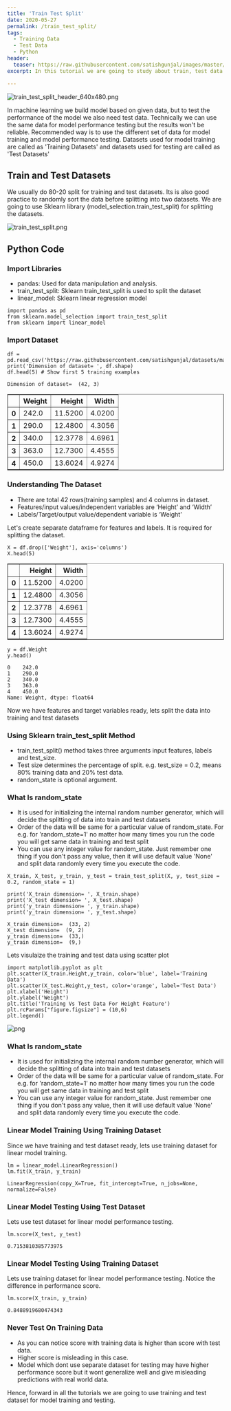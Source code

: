 ```yaml
---
title: 'Train Test Split'
date: 2020-05-27
permalink: /train_test_split/
tags:
  - Training Data
  - Test Data
  - Python
header:
  teaser: https://raw.githubusercontent.com/satishgunjal/images/master/train_test_split_header_640x480.png
excerpt: In this tutorial we are going to study about train, test data split. We will use sklearn library to do the data split.

---
```


![train_test_split_header_640x480.png](https://raw.githubusercontent.com/satishgunjal/images/master/train_test_split_header_640x480.png)
 
In machine learning we build model based on given data, but to test the performance of the model we also need test data. Technically we can use the same data for model performance testing but the results won't be reliable. Recommended way is to use the different set of data for model training and model performance testing. Datasets used for model training are called as 'Training Datasets' and datasets used for testing are called as 'Test Datasets'
 
 
## Train and Test Datasets
We usually do 80-20 split for training and test datasets. Its is also good practice to randomly sort the data before splitting into two datasets. We are going to use Sklearn library (model_selection.train_test_split) for splitting the datasets.
 
![train_test_split.png](https://raw.githubusercontent.com/satishgunjal/images/master/train_test_split.png)



## Python Code

### Import Libraries
* pandas: Used for data manipulation and analysis.
* train_test_split: Sklearn train_test_split is used to split the dataset
* linear_model: Sklearn linear regression model




```
import pandas as pd
from sklearn.model_selection import train_test_split
from sklearn import linear_model
```

### Import Dataset


```
df = pd.read_csv('https://raw.githubusercontent.com/satishgunjal/datasets/master/Fish_Weight_Train_Test_Split.csv')
print('Dimension of dataset= ', df.shape)
df.head(5) # Show first 5 training examples
```

    Dimension of dataset=  (42, 3)
    




<div>
<style scoped>
    .dataframe tbody tr th:only-of-type {
        vertical-align: middle;
    }

    .dataframe tbody tr th {
        vertical-align: top;
    }

    .dataframe thead th {
        text-align: right;
    }
</style>
<table border="1" class="dataframe">
  <thead>
    <tr style="text-align: right;">
      <th></th>
      <th>Weight</th>
      <th>Height</th>
      <th>Width</th>
    </tr>
  </thead>
  <tbody>
    <tr>
      <th>0</th>
      <td>242.0</td>
      <td>11.5200</td>
      <td>4.0200</td>
    </tr>
    <tr>
      <th>1</th>
      <td>290.0</td>
      <td>12.4800</td>
      <td>4.3056</td>
    </tr>
    <tr>
      <th>2</th>
      <td>340.0</td>
      <td>12.3778</td>
      <td>4.6961</td>
    </tr>
    <tr>
      <th>3</th>
      <td>363.0</td>
      <td>12.7300</td>
      <td>4.4555</td>
    </tr>
    <tr>
      <th>4</th>
      <td>450.0</td>
      <td>13.6024</td>
      <td>4.9274</td>
    </tr>
  </tbody>
</table>
</div>



### Understanding The Dataset
* There are total 42 rows(training samples) and 4 columns in dataset.
* Features/input values/independent variables are ‘Height’ and ‘Width’
* Labels/Target/output value/dependent variable is ‘Weight’
 
Let's create separate dataframe for features and labels. It is required for splitting the dataset.


```
X = df.drop(['Weight'], axis='columns')
X.head(5)
```




<div>
<style scoped>
    .dataframe tbody tr th:only-of-type {
        vertical-align: middle;
    }

    .dataframe tbody tr th {
        vertical-align: top;
    }

    .dataframe thead th {
        text-align: right;
    }
</style>
<table border="1" class="dataframe">
  <thead>
    <tr style="text-align: right;">
      <th></th>
      <th>Height</th>
      <th>Width</th>
    </tr>
  </thead>
  <tbody>
    <tr>
      <th>0</th>
      <td>11.5200</td>
      <td>4.0200</td>
    </tr>
    <tr>
      <th>1</th>
      <td>12.4800</td>
      <td>4.3056</td>
    </tr>
    <tr>
      <th>2</th>
      <td>12.3778</td>
      <td>4.6961</td>
    </tr>
    <tr>
      <th>3</th>
      <td>12.7300</td>
      <td>4.4555</td>
    </tr>
    <tr>
      <th>4</th>
      <td>13.6024</td>
      <td>4.9274</td>
    </tr>
  </tbody>
</table>
</div>




```
y = df.Weight
y.head()
```




    0    242.0
    1    290.0
    2    340.0
    3    363.0
    4    450.0
    Name: Weight, dtype: float64



Now we have features and target variables ready, lets split the data into training and test datasets

### Using Sklearn train_test_split Method
* train_test_split() method takes three arguments input features, labels and test_size. 
* Test size determines the percentage of split. e.g. test_size = 0.2, means 80% training data and 20% test data.
* random_state is optional argument.

### What Is random_state
* It is used for initializing the internal random number generator, which will decide the splitting of data into train and test datasets
* Order of the data will be same for a particular value of random_state. For e.g. for 'random_state=1' no matter how many times you run the code you will get same data in training and test split
* You can use any integer value for random_state. Just remember one thing if you don't pass any value, then it will use default value 'None' and split data randomly every time you execute the code.


 



```
X_train, X_test, y_train, y_test = train_test_split(X, y, test_size = 0.2, random_state = 1)

print('X_train dimension= ', X_train.shape)
print('X_test dimension= ', X_test.shape)
print('y_train dimension= ', y_train.shape)
print('y_train dimension= ', y_test.shape)
```

    X_train dimension=  (33, 2)
    X_test dimension=  (9, 2)
    y_train dimension=  (33,)
    y_train dimension=  (9,)
    

Lets visulaize the training and test data using scatter plot


```
import matplotlib.pyplot as plt
plt.scatter(X_train.Height,y_train, color='blue', label='Training Data')
plt.scatter(X_test.Height,y_test, color='orange', label='Test Data')
plt.xlabel('Height')
plt.ylabel('Weight')
plt.title('Training Vs Test Data For Height Feature')
plt.rcParams["figure.figsize"] = (10,6)
plt.legend()
```




![png](https://raw.githubusercontent.com/satishgunjal/images/master/training_vs_test_data_for_height_feature.png)


### What Is random_state
* It is used for initializing the internal random number generator, which will decide the splitting of data into train and test datasets
* Order of the data will be same for a particular value of random_state. For e.g. for 'random_state=1' no matter how many times you run the code you will get same data in training and test split
* You can use any integer value for random_state. Just remember one thing if you don't pass any value, then it will use default value 'None' and split data randomly every time you execute the code.
 



### Linear Model Training Using Training Dataset
Since we have training and test dataset ready, lets use training dataset for linear model training.


```
lm = linear_model.LinearRegression()
lm.fit(X_train, y_train)
```




    LinearRegression(copy_X=True, fit_intercept=True, n_jobs=None, normalize=False)



### Linear Model Testing Using Test Dataset
Lets use test dataset for linear model performance testing.


```
lm.score(X_test, y_test)
```




    0.7153810385773975



### Linear Model Testing Using Training Dataset
Lets use training dataset for linear model performance testing. Notice the difference in performance score.


```
lm.score(X_train, y_train)
```




    0.8488919680474343



### Never Test On Training Data
* As you can notice score with training data is higher than score with test data.
* Higher score is misleading in this case.
* Model which dont use separate dataset for testing may have higher performance score but it wont generalize well and give misleading predictions with real world data.

Hence, forward in all the tutorials we are going to use training and test dataset for model training and testing.
